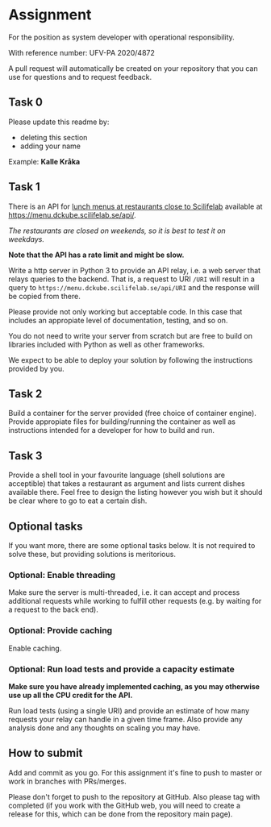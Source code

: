 # Assignment

For the position as system developer with operational responsibility.

With reference number: UFV-PA 2020/4872

A pull request will automatically be created on your repository that you can use for questions and to request feedback.

## Task 0

Please update this readme by:
- deleting this section
- adding your name

Example: **Kalle Kråka**

## Task 1

There is an API for [lunch menus at restaurants close to Scilifelab](https://menu.dckube.scilifelab.se/) available at
https://menu.dckube.scilifelab.se/api/.


*The restaurants are closed on weekends, so it is best to test it on weekdays.*

**Note that the API has a rate limit and might be slow.**

Write a http server in Python 3 to provide an API relay,
i.e. a web server that relays queries to the backend. That is, a
request to URI `/URI` will result in a query to
`https://menu.dckube.scilifelab.se/api/URI` and the response will
be copied from there.

Please provide not only working but acceptable code. In this case that
includes an appropiate level of documentation, testing, and so on.

You do not need to write your server from scratch but are free to
build on libraries included with Python as well as other frameworks.

We expect to be able to deploy your solution by following the
instructions provided by you.


## Task 2

Build a container for the server provided (free choice of container
engine). Provide appropiate files for building/running the container
as well as instructions intended for a developer for how to build and run.

## Task 3

Provide a shell tool in your favourite language (shell solutions are
acceptible) that takes a restaurant as argument and lists current dishes
available there. Feel free to design the listing however you wish but
it should be clear where to go to eat a certain dish.

## Optional tasks

If you want more, there are some optional tasks below. It is not required to solve these,
but providing solutions is meritorious.

### Optional: Enable threading

Make sure the server is multi-threaded, i.e. it can accept and
process additional requests while working to fulfill
other requests (e.g. by waiting for a request to the back end).


### Optional: Provide caching
Enable caching.

### Optional: Run load tests and provide a capacity estimate

**Make sure you have already implemented caching, as you may otherwise use up all the CPU credit for the API.**

Run load tests (using a single URI) and provide an estimate of how
many requests your relay can handle in a given time frame. Also
provide any analysis done and any thoughts on scaling you may have.

## How to submit

Add and commit as you go. For this assignment it's fine to push to
master or work in branches with PRs/merges.

Please don't forget to push to the repository at GitHub. Also please
tag with completed (if you work with the GitHub web, you will need to
create a release for this, which can be done from the repository main
page).
